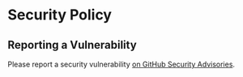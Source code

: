 # Security Policy

## Reporting a Vulnerability

Please report a security vulnerability [on GitHub Security Advisories](https://github.com/xdev-software/spring-security-extras/security/advisories/new).
